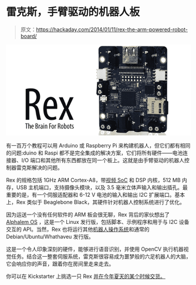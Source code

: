 # 雷克斯，手臂驱动的机器人板

> 原文：<https://hackaday.com/2014/01/11/rex-the-arm-powered-robot-board/>

![REX](img/3b055435b5f4e329eba5f3be9b712b08.png)

有一百万个教程可以用 Arduino 或 Raspberry Pi 来构建机器人，但它们都有相同的问题:duino 和 Raspi 都不是完全集成的解决方案，它们将所有硬件——电池连接器、I/O 端口和其他所有东西都放在同一个板上。这就是由手臂驱动的机器人控制器雷克斯解决的问题。

Rex 的规格包括 1GHz ARM Cortex-A8，带[视频 SoC](http://www.ti.com/lsds/ti/arm/arm_video_solutions/arm_cortex_a8_video/tms320dm37x_soc/products.page?paramCriteria=no) 和 DSP 内核，512 MB 内存，USB 主机端口，支持摄像头模块，以及 3.5 毫米立体声输入和输出插孔。最重要的是，有一个伺服适配器和 6-12 V 电池的输入和输出 I2C 扩展端口。基本上，Rex 类似于 Beaglebone Black，其硬件针对机器人控制系统进行了优化。

因为运送一个没有任何软件的 ARM 板会很无聊，Rex 背后的家伙想出了 [Alphalem OS](http://alphalem.com/pages/alphalem-os) ，这是一个 Linux 发行版，包括脚本、示例程序和用于与 I2C 设备交互的 API。当然，Rex 也将运行其他[机器人操作系统](http://www.ros.org/)和通常的 Debian/Ubuntu/Whathaveu 发行版。

这是一个令人印象深刻的硬件，能够进行语音识别，并使用 OpenCV 执行机器视觉任务。结合这一整套伺服系统，雷克斯很容易成为噩梦般的六足机器人的大脑，它会响应你的声音，跟着你在房间里走来走去。

你可以在 Kickstarter 上挑选一只 Rex [并在今年夏天的某个时候交货。](http://www.kickstarter.com/projects/alphalem/rex-the-brain-for-robots)